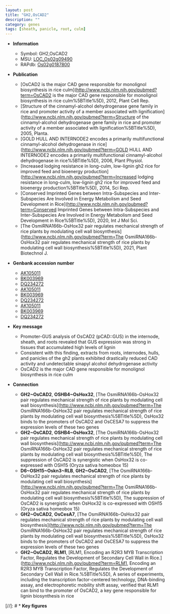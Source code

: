 ```yaml
---
layout: post
title: "GH2,OsCAD2"
description: ""
category: genes
tags: [sheath, panicle, root, culm]
---
```


* **Information**  
    + Symbol: GH2,OsCAD2  
    + MSU: [LOC_Os02g09490](http://rice.uga.edu/cgi-bin/ORF_infopage.cgi?orf=LOC_Os02g09490)  
    + RAPdb: [Os02g0187800](http://rapdb.dna.affrc.go.jp/viewer/gbrowse_details/irgsp1?name=Os02g0187800)  

* **Publication**  
    + [OsCAD2 is the major CAD gene responsible for monolignol biosynthesis in rice culm](http://www.ncbi.nlm.nih.gov/pubmed?term=OsCAD2 is the major CAD gene responsible for monolignol biosynthesis in rice culm%5BTitle%5D), 2012, Plant Cell Rep.
    + [Structure of the cinnamyl-alcohol dehydrogenase gene family in rice and promoter activity of a member associated with lignification](http://www.ncbi.nlm.nih.gov/pubmed?term=Structure of the cinnamyl-alcohol dehydrogenase gene family in rice and promoter activity of a member associated with lignification%5BTitle%5D), 2005, Planta.
    + [GOLD HULL AND INTERNODE2 encodes a primarily multifunctional cinnamyl-alcohol dehydrogenase in rice](http://www.ncbi.nlm.nih.gov/pubmed?term=GOLD HULL AND INTERNODE2 encodes a primarily multifunctional cinnamyl-alcohol dehydrogenase in rice%5BTitle%5D), 2006, Plant Physiol.
    + [Increased lodging resistance in long-culm, low-lignin gh2 rice for improved feed and bioenergy production](http://www.ncbi.nlm.nih.gov/pubmed?term=Increased lodging resistance in long-culm, low-lignin gh2 rice for improved feed and bioenergy production%5BTitle%5D), 2014, Sci Rep.
    + [Conserved Imprinted Genes between Intra-Subspecies and Inter-Subspecies Are Involved in Energy Metabolism and Seed Development in Rice](http://www.ncbi.nlm.nih.gov/pubmed?term=Conserved Imprinted Genes between Intra-Subspecies and Inter-Subspecies Are Involved in Energy Metabolism and Seed Development in Rice%5BTitle%5D), 2020, Int J Mol Sci.
    + [The OsmiRNA166b-OsHox32 pair regulates mechanical strength of rice plants by modulating cell wall biosynthesis](http://www.ncbi.nlm.nih.gov/pubmed?term=The OsmiRNA166b-OsHox32 pair regulates mechanical strength of rice plants by modulating cell wall biosynthesis%5BTitle%5D), 2021, Plant Biotechnol J.

* **Genbank accession number**  
    + [AK105011](http://www.ncbi.nlm.nih.gov/nuccore/AK105011)
    + [BK003969](http://www.ncbi.nlm.nih.gov/nuccore/BK003969)
    + [DQ234272](http://www.ncbi.nlm.nih.gov/nuccore/DQ234272)
    + [AK105011](http://www.ncbi.nlm.nih.gov/nuccore/AK105011)
    + [BK003969](http://www.ncbi.nlm.nih.gov/nuccore/BK003969)
    + [DQ234272](http://www.ncbi.nlm.nih.gov/nuccore/DQ234272)
    + [AK105011](http://www.ncbi.nlm.nih.gov/nuccore/AK105011)
    + [BK003969](http://www.ncbi.nlm.nih.gov/nuccore/BK003969)
    + [DQ234272](http://www.ncbi.nlm.nih.gov/nuccore/DQ234272)

* **Key message**  
    + Promoter-GUS analysis of OsCAD2 (pCAD::GUS) in the internode, sheath, and roots revealed that GUS expression was strong in tissues that accumulated high levels of lignin
    + Consistent with this finding, extracts from roots, internodes, hulls, and panicles of the gh2 plants exhibited drastically reduced CAD activity and undetectable sinapyl alcohol dehydrogenase activity
    + OsCAD2 is the major CAD gene responsible for monolignol biosynthesis in rice culm

* **Connection**  
    + __GH2~OsCAD2__, __OSHB4~OsHox32__, [The OsmiRNA166b-OsHox32 pair regulates mechanical strength of rice plants by modulating cell wall biosynthesis](http://www.ncbi.nlm.nih.gov/pubmed?term=The OsmiRNA166b-OsHox32 pair regulates mechanical strength of rice plants by modulating cell wall biosynthesis%5BTitle%5D),  OsHox32 binds to the promoters of OsCAD2 and OsCESA7 to suppress the expression levels of these two genes
    + __GH2~OsCAD2__, __OSHB4~OsHox32__, [The OsmiRNA166b-OsHox32 pair regulates mechanical strength of rice plants by modulating cell wall biosynthesis](http://www.ncbi.nlm.nih.gov/pubmed?term=The OsmiRNA166b-OsHox32 pair regulates mechanical strength of rice plants by modulating cell wall biosynthesis%5BTitle%5D),  The suppression of OsCAD2 is synergistic when OsHox32 is co-expressed with OSH15 (Oryza sativa homeobox 15)
    + __D6~OSH15~Oskn3~RLB__, __GH2~OsCAD2__, [The OsmiRNA166b-OsHox32 pair regulates mechanical strength of rice plants by modulating cell wall biosynthesis](http://www.ncbi.nlm.nih.gov/pubmed?term=The OsmiRNA166b-OsHox32 pair regulates mechanical strength of rice plants by modulating cell wall biosynthesis%5BTitle%5D),  The suppression of OsCAD2 is synergistic when OsHox32 is co-expressed with OSH15 (Oryza sativa homeobox 15)
    + __GH2~OsCAD2__, __OsCesA7__, [The OsmiRNA166b-OsHox32 pair regulates mechanical strength of rice plants by modulating cell wall biosynthesis](http://www.ncbi.nlm.nih.gov/pubmed?term=The OsmiRNA166b-OsHox32 pair regulates mechanical strength of rice plants by modulating cell wall biosynthesis%5BTitle%5D),  OsHox32 binds to the promoters of OsCAD2 and OsCESA7 to suppress the expression levels of these two genes
    + __GH2~OsCAD2__, __RLM1__, [RLM1, Encoding an R2R3 MYB Transcription Factor, Regulates the Development of Secondary Cell Wall in Rice.](http://www.ncbi.nlm.nih.gov/pubmed?term=RLM1, Encoding an R2R3 MYB Transcription Factor, Regulates the Development of Secondary Cell Wall in Rice.%5BTitle%5D),  A series of experiments, including the transcription factor-centered technology, DNA-binding assay, and electrophoretic mobility shift assay, verified that RLM1 can bind to the promoter of OsCAD2, a key gene responsible for lignin biosynthesis in rice

[//]: # * **Key figures**  


